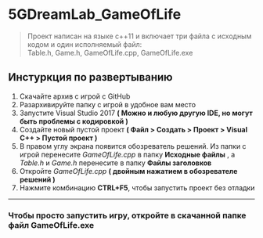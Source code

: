 # 5GDreamLab_GameOfLife
> Проект написан на языке c++11 и включает три файла с исходным кодом и один исполняемый файл:        
> Table.h, Game.h, GameOfLife.cpp, GameOfLife.exe
## Инстуркция по развертыванию
1. Скачайте архив с игрой с GitHub
2. Разархивируйте папку с игрой в удобное вам место
3. Запустите Visual Studio 2017 **( Можно и любую другую IDE, но могут быть проблемы с кодировкой )**
4. Создайте новый пустой проект **( Файл > Создать > Проект > Visual C++ > Пустой проект )**
5. В правом углу экрана появится обозреватель решений. Из папки с игрой перенесите *GameOfLife.cpp* в папку **Исходные файлы**
, а *Table.h* и *Game.h* перенесите в папку **Файлы заголовков**
6. Откройте *GameOfLife.cpp* **( двойным нажатием в обозревателе решений )**
7. Нажмите комбинацию **CTRL+F5**, чтобы запустить проект без отладки
***
### Чтобы просто запустить игру, откройте в скачанной папке файл GameOfLife.exe
